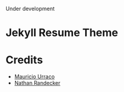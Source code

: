 Under development
# Jekyll Resume Theme

# Credits
- [Mauricio Urraco](https://github.com/murraco)
- [Nathan Randecker](https://github.com/nrandecker)
